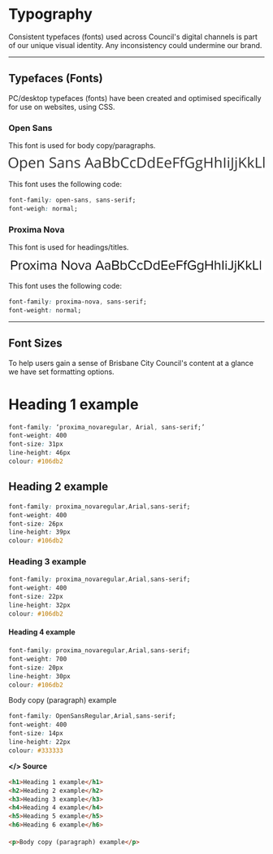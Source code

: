 # Typography

Consistent typefaces \(fonts\) used across Council's digital channels is part of our unique visual identity. Any inconsistency could undermine our brand.

---

## Typefaces \(Fonts\)

PC/desktop typefaces \(fonts\) have been created and optimised specifically for use on websites, using CSS.

### Open Sans

This font is used for body copy/paragraphs.

![](/assets/typography-open-sans.png)

This font uses the following code:

```css
font-family: open-sans, sans-serif;
font-weigh: normal;
```

### Proxima Nova

This font is used for headings/titles.

![](/assets/typography-promixa-nova.png)

This font uses the following code:

```css
font-family: proxima-nova, sans-serif;
font-weight: normal;
```

---

## Font Sizes

To help users gain a sense of Brisbane City Council's content at a glance we have set formatting options.

# Heading 1 example

```css
font-family: ‘proxima_novaregular, Arial, sans-serif;’
font-weight: 400
font-size: 31px
line-height: 46px
colour: #106db2
```

## Heading 2 example

```css
font-family: proxima_novaregular,Arial,sans-serif;
font-weight: 400
font-size: 26px
line-height: 39px
colour: #106db2
```

### Heading 3 example

```css
font-family: proxima_novaregular,Arial,sans-serif;
font-weight: 400
font-size: 22px
line-height: 32px
colour: #106db2
```

#### Heading 4 example

```css
font-family: proxima_novaregular,Arial,sans-serif;
font-weight: 700
font-size: 20px
line-height: 30px
colour: #106db2
```

Body copy \(paragraph\) example

```css
font-family: OpenSansRegular,Arial,sans-serif;
font-weight: 400 
font-size: 14px
line-height: 22px
colour: #333333
```

**&lt;/&gt; Source**

```html
<h1>Heading 1 example</h1>
<h2>Heading 2 example</h2>
<h3>Heading 3 example</h3>
<h4>Heading 4 example</h4>
<h5>Heading 5 example</h5>
<h6>Heading 6 example</h6>

<p>Body copy (paragraph) example</p>
```

##### 



